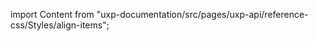 
import Content from "uxp-documentation/src/pages/uxp-api/reference-css/Styles/align-items";

<Content query="product=photoshop"/>
